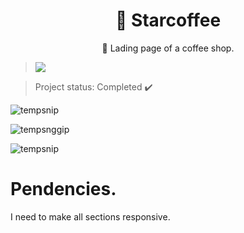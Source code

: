 
<h1 align="center">
    <a">🔗 Starcoffee</a>
</h1>
<p align="center">🚀 Lading page of a coffee shop.</p> 
 
> <img src="https://img.shields.io/badge/-HTML5%20and%20CSS-critical"/> 

> Project status: Completed :heavy_check_mark:

![tempsnip](https://user-images.githubusercontent.com/56550632/110239895-1dc80800-7f28-11eb-89b4-a87578ce8394.png)

![tempsnggip](https://user-images.githubusercontent.com/56550632/110239932-4f40d380-7f28-11eb-92e0-a451e9ed9d59.png)

![tempsnip](https://user-images.githubusercontent.com/56550632/110239973-74354680-7f28-11eb-95ef-088794b157d7.png)


# Pendencies.

I need to make all sections responsive.
